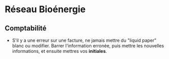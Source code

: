 Réseau Bioénergie 
=====

Comptabilité
-----

* S'il y a une erreur sur une facture, ne jamais mettre du "liquid paper" blanc ou modifier. Barrer l'information erronée, puis mettre les nouvelles informations, et ensuite mettres vos **initiales**.
